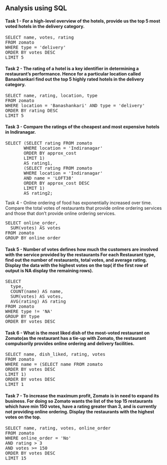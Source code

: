 ## Analysis using SQL

#### Task 1 - For a high-level overview of the hotels, provide us the top 5 most voted hotels in the delivery category.

<pre>
SELECT name, votes, rating
FROM zomato
WHERE type = 'delivery'
ORDER BY votes DESC
LIMIT 5
</pre>

#### Task 2 - The rating of a hotel is a key identifier in determining a restaurant’s performance. Hence for a particular location called Banashankari find out the top 5 highly rated hotels in the delivery category.

<pre>
SELECT name, rating, location, type
FROM zomato
WHERE location = 'Banashankari' AND type = 'delivery'
ORDER BY rating DESC
LIMIT 5
</pre>

#### Task 3 - Compare the ratings of the cheapest and most expensive hotels in Indiranagar.

<pre>
SELECT (SELECT rating FROM zomato
       WHERE location = 'Indiranagar'
       ORDER BY approx_cost
       LIMIT 1)
       AS rating1,
       (SELECT rating FROM zomato
       WHERE location = 'Indiranagar'
       AND name = 'LOFT38'
       ORDER BY approx_cost DESC
       LIMIT 1)
       AS rating2;
</pre>

Task 4 - Online ordering of food has exponentially increased over time. Compare the total votes of restaurants that provide online ordering services and those that don’t provide online ordering services.

<pre>
SELECT online_order,
  SUM(votes) AS votes
FROM zomato
GROUP BY online_order
</pre>

#### Task 5 - Number of votes defines how much the customers are involved with the service provided by the restaurants For each Restaurant type, find out the number of restaurants, total votes, and average rating. Display the data with the highest votes on the top( if the first row of output is NA display the remaining rows).

<pre>
SELECT
  type,
  COUNT(name) AS name,
  SUM(votes) AS votes,
  AVG(rating) AS rating
FROM zomato
WHERE type != 'NA'
GROUP BY type
ORDER BY votes DESC
</pre>

#### Task 6 - What is the most liked dish of the most-voted restaurant on Zomato(as the restaurant has a tie-up with Zomato, the restaurant compulsorily provides online ordering and delivery facilities.

<pre>
SELECT name, dish_liked, rating, votes
FROM zomato
WHERE name = (SELECT name FROM zomato
ORDER BY votes DESC
LIMIT 1)
ORDER BY votes DESC
LIMIT 1
</pre>

#### Task 7 - To increase the maximum profit, Zomato is in need to expand its business. For doing so Zomato wants the list of the top 15 restaurants which have min 150 votes, have a rating greater than 3, and is currently not providing online ordering. Display the restaurants with the highest votes on the top.

<pre>
SELECT name, rating, votes, online_order
FROM zomato
WHERE online_order = 'No'
AND rating > 3
AND votes >= 150
ORDER BY votes DESC
LIMIT 15
</pre>